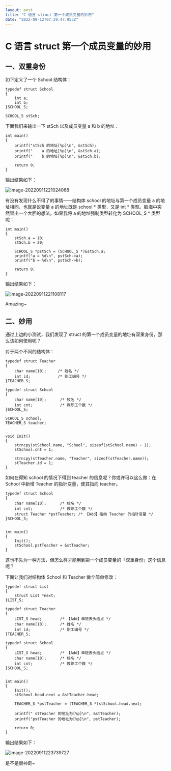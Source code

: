 ```yaml
---
layout: post
title: "C 语言 struct 第一个成员变量的妙用"
date: "2022-09-12T07:39:47.953Z"
---
```

C 语言 struct 第一个成员变量的妙用
======================

一、双重身份
------

如下定义了一个 School 结构体：

    typedef struct School
    {
        int a;
        int b;
    }SCHOOL_S;
    
    SCHOOL_S stSch;
    

下面我们来输出一下 stSch 以及成员变量 a 和 b 的地址：

    int main()
    {
        printf("stSch 的地址[%p]\n", &stSch);
        printf("    a 的地址[%p]\n", &stSch.a);
        printf("    b 的地址[%p]\n", &stSch.b);
    
        return 0;
    }
    

输出结果如下：

![image-20220911221024068](https://img2022.cnblogs.com/blog/1494888/202209/1494888-20220912122502265-680390815.png)

有没有发现什么不得了的事情——结构体 school 的地址与第一个成员变量 a 的地址相同，也就是说变量 a 的地址既是 school \* 类型，又是 int \* 类型。脑海中突然冒出一个大胆的想法，如果我将 a 的地址强制类型转化为 SCHOOL\_S \* 类型呢：

    int main()
    {
        stSch.a = 10;
        stSch.b = 20;
    
        SCHOOL_S *pstSch = (SCHOOL_S *)&stSch.a;
        printf("a = %d\n", pstSch->a);
        printf("b = %d\n", pstSch->b);
    
        return 0;
    }
    

输出结果如下：

![image-20220911221108117](https://img2022.cnblogs.com/blog/1494888/202209/1494888-20220912122501969-1189944790.png)

Amazing~

二、妙用
----

通过上边的小测试，我们发现了 struct 的第一个成员变量的地址有双重身份，那么该如何使用呢？

对于两个不同的结构体：

    typedef struct Teacher
    {
        char name[10];     /* 姓名 */
        int id;            /* 职工编号 */
    }TEACHER_S;
    
    typedef struct School
    {
        char name[10];      /* 校名 */
        int cnt;            /* 教职工个数 */
    }SCHOOL_S;
    
    SCHOOL_S school;
    TEACHER_S teacher;
    

    void Init()
    {
        strncpy(stSchool.name, "School", sizeof(stSchool.name) - 1);
        stSchool.cnt = 1;
    
        strncpy(stTeacher.name, "Teacher", sizeof(stTeacher.name));
        stTeacher.id = 1;
    }
    

如何在得知 school 的情况下得到 teacher 的信息呢？你或许可以这么做：在 School 中新增 Teacher 的指针变量，使其指向 teacher。

    typedef struct School
    {
        char name[10];      /* 校名 */
        int cnt;            /* 教职工个数 */
        struct Teacher *pstTeacher; /* 【Add】指向 Teacher 的指针变量 */
    }SCHOOL_S;
    

    int main()
    {
        Init();
        stSchool.pstTeacher = &stTeacher;
    }
    

这也不失为一种方法，但怎么样才能用到第一个成员变量的「双重身份」这个信息呢？

下面让我们对结构体 School 和 Teacher 做个简单修改：

    typedef struct List
    {
        struct List *next;
    }LIST_S;
    
    typedef struct Teacher
    {
        LIST_S head;        /* 【Add】单链表头结点 */
        char name[10];      /* 姓名 */
        int id;             /* 职工编号 */
    }TEACHER_S;
    
    typedef struct School
    {
        LIST_S head;        /* 【Add】单链表头结点 */
        char name[10];      /* 校名 */
        int cnt;            /* 教职工个数 */
    }SCHOOL_S;
    

    int main()
    {
        Init();
        stSchool.head.next = &stTeacher.head;
    
        TEACHER_S *pstTeacher = (TEACHER_S *)stSchool.head.next;
    
        printf(" stTeacher 的地址为[%p]\n", &stTeacher);
        printf("pstTeacher 的地址为[%p]\n", pstTeacher);
        
        return 0;
    }
    

输出结果如下：

![image-20220911223739727](https://img2022.cnblogs.com/blog/1494888/202209/1494888-20220912122501537-145816376.png)

是不是很神奇~